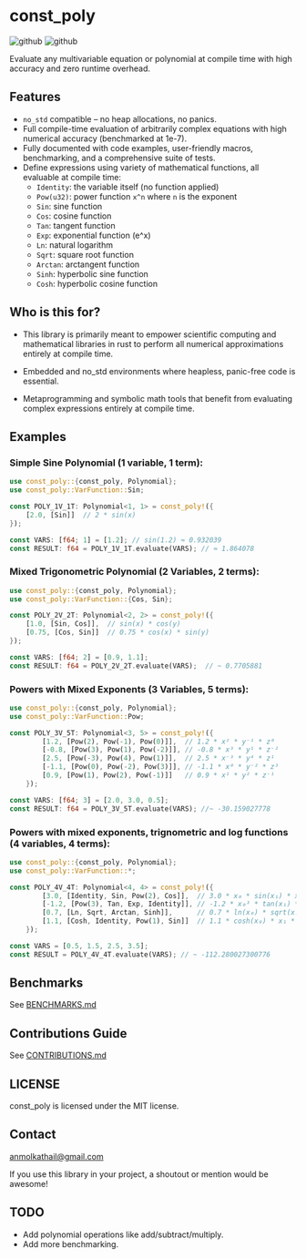 # const_poly
<!-- [![On crates.io](https://img.shields.io/crates/v/multicalc.svg)](https://crates.io/crates/multicalc)
![Downloads](https://img.shields.io/crates/d/multicalc?style=flat-square) -->
![github](https://github.com/kmolan/const_poly/actions/workflows/build-tests.yml/badge.svg)
![github](https://github.com/kmolan/const_poly/actions/workflows/code-coverage.yml/badge.svg)

Evaluate any multivariable equation or polynomial at compile time with high accuracy and zero runtime overhead.

## Features

- `no_std` compatible – no heap allocations, no panics.
- Full compile-time evaluation of arbitrarily complex equations with high numerical accuracy (benchmarked at 1e-7).
- Fully documented with code examples, user-friendly macros, benchmarking, and a comprehensive suite of tests. 
- Define expressions using variety of mathematical functions, all evaluable at compile time:
     - `Identity`: the variable itself (no function applied)
    - `Pow(u32)`: power function `x^n` where `n` is the exponent
    - `Sin`: sine function
    - `Cos`: cosine function
    - `Tan`: tangent function
    - `Exp`: exponential function (e^x)
    - `Ln`: natural logarithm
    - `Sqrt`: square root function
    - `Arctan`: arctangent function
    - `Sinh`: hyperbolic sine function
    - `Cosh`: hyperbolic cosine function

## Who is this for?
 - This library is primarily meant to empower scientific computing and mathematical libraries in rust to perform all numerical approximations entirely at compile time. 

 - Embedded and no_std environments where heapless, panic-free code is essential.

 - Metaprogramming and symbolic math tools that benefit from evaluating complex expressions entirely at compile time.

## Examples

### Simple Sine Polynomial (1 variable, 1 term):
```rust
use const_poly::{const_poly, Polynomial};
use const_poly::VarFunction::Sin;

const POLY_1V_1T: Polynomial<1, 1> = const_poly!({
    [2.0, [Sin]]  // 2 * sin(x)
});

const VARS: [f64; 1] = [1.2]; // sin(1.2) ≈ 0.932039
const RESULT: f64 = POLY_1V_1T.evaluate(VARS); // ≈ 1.864078
``` 

### Mixed Trigonometric Polynomial (2 Variables, 2 terms):
```rust
use const_poly::{const_poly, Polynomial};
use const_poly::VarFunction::{Cos, Sin};

const POLY_2V_2T: Polynomial<2, 2> = const_poly!({
    [1.0, [Sin, Cos]],  // sin(x) * cos(y)
    [0.75, [Cos, Sin]]  // 0.75 * cos(x) * sin(y)
});

const VARS: [f64; 2] = [0.9, 1.1];
const RESULT: f64 = POLY_2V_2T.evaluate(VARS);  // ~ 0.7705881
``` 

### Powers with Mixed Exponents (3 Variables, 5 terms):
```rust
use const_poly::{const_poly, Polynomial};
use const_poly::VarFunction::Pow;

const POLY_3V_5T: Polynomial<3, 5> = const_poly!({
        [1.2, [Pow(2), Pow(-1), Pow(0)]],  // 1.2 * x² * y⁻¹ * z⁰
        [-0.8, [Pow(3), Pow(1), Pow(-2)]], // -0.8 * x³ * y¹ * z⁻²
        [2.5, [Pow(-3), Pow(4), Pow(1)]],  // 2.5 * x⁻³ * y⁴ * z¹
        [-1.1, [Pow(0), Pow(-2), Pow(3)]], // -1.1 * x⁰ * y⁻² * z³
        [0.9, [Pow(1), Pow(2), Pow(-1)]]   // 0.9 * x¹ * y² * z⁻¹
    });

const VARS: [f64; 3] = [2.0, 3.0, 0.5];
const RESULT: f64 = POLY_3V_5T.evaluate(VARS); //~ -30.159027778
```

### Powers with mixed exponents, trignometric and log functions (4 variables, 4 terms):
```rust
use const_poly::{const_poly, Polynomial};
use const_poly::VarFunction::*;

const POLY_4V_4T: Polynomial<4, 4> = const_poly!({
        [3.0, [Identity, Sin, Pow(2), Cos]],  // 3.0 * x₀ * sin(x₁) * x₂² * cos(x₃)
        [-1.2, [Pow(3), Tan, Exp, Identity]], // -1.2 * x₀³ * tan(x₁) * exp(x₂) * x₃
        [0.7, [Ln, Sqrt, Arctan, Sinh]],      // 0.7 * ln(x₀) * sqrt(x₁) * atan(x₂) * sinh(x₃)
        [1.1, [Cosh, Identity, Pow(1), Sin]]  // 1.1 * cosh(x₀) * x₁ * x₂ * sin(x₃)
    });

const VARS = [0.5, 1.5, 2.5, 3.5];
const RESULT = POLY_4V_4T.evaluate(VARS); // ~ -112.280027300776
```

## Benchmarks
See [BENCHMARKS.md](./BENCHMARKS.md)

## Contributions Guide
See [CONTRIBUTIONS.md](./CONTRIBUTIONS.md)

## LICENSE
const_poly is licensed under the MIT license.

## Contact
anmolkathail@gmail.com

If you use this library in your project, a shoutout or mention would be awesome!

## TODO
-  Add polynomial operations like add/subtract/multiply.
-  Add more benchmarking.